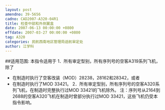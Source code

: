```yaml
---
layout: post
amendno: 39-5656
cadno: CAD2007-A320-04R1
title: 检查中部和外侧翼盒
date: 2007-06-13 00:00:00 +0800
effdate: 2007-03-27 00:00:00 +0800
tag: A320
categories: 民航西南地区管理局适航审定处
author: 江学科
---
```


##适用范围:
本指令适用于
1．所有审定型别，所有序列号的空客A319系列飞机，除了
- 在制造时执行了空客改装（MOD）28238，28162和28342，或者
- 在制造时执行了MOD 33421。
2．所有审定型别，所有序列号的空客A320系列飞机，在制造时完整执行过MOD 33421的飞机除外。
注：序列号从2164到2688的空客A320飞机在制造时曾部分执行过MOD 33421，这些飞机仍受本指令影响。

